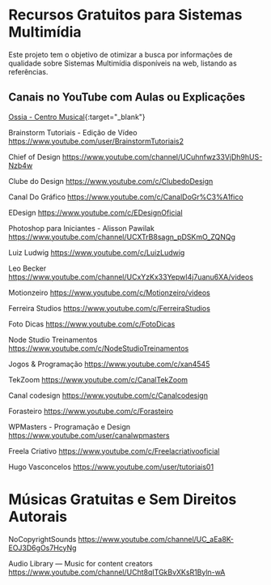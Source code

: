 # Recursos Gratuitos para Sistemas Multimídia
Este projeto tem o objetivo de otimizar a busca por informações de qualidade sobre Sistemas Multimídia disponíveis na web, listando as referências.

## Canais no YouTube com Aulas ou Explicações
[Ossia - Centro Musical](https://www.youtube.com/user/OssiaCentroMusical){:target="_blank"}

Brainstorm Tutoriais - Edição de Vídeo
https://www.youtube.com/user/BrainstormTutoriais2

Chief of Design
https://www.youtube.com/channel/UCuhnfwz33VjDh9hUS-Nzb4w

Clube do Design
https://www.youtube.com/c/ClubedoDesign

Canal Do Gráfico
https://www.youtube.com/c/CanalDoGr%C3%A1fico

EDesign
https://www.youtube.com/c/EDesignOficial

Photoshop para Iniciantes - Alisson Pawilak
https://www.youtube.com/channel/UCXTrB8sagn_pDSKmO_ZQNQg

Luiz Ludwig
https://www.youtube.com/c/LuizLudwig

Leo Becker
https://www.youtube.com/channel/UCxYzKx33YepwI4j7uanu6XA/videos

Motionzeiro
https://www.youtube.com/c/Motionzeiro/videos

Ferreira Studios
https://www.youtube.com/c/FerreiraStudios

Foto Dicas
https://www.youtube.com/c/FotoDicas

Node Studio Treinamentos
https://www.youtube.com/c/NodeStudioTreinamentos

Jogos & Programação
https://www.youtube.com/c/xan4545

TekZoom
https://www.youtube.com/c/CanalTekZoom

Canal codesign
https://www.youtube.com/c/Canalcodesign

Forasteiro
https://www.youtube.com/c/Forasteiro

WPMasters - Programação e Design
https://www.youtube.com/user/canalwpmasters

Freela Criativo
https://www.youtube.com/c/Freelacriativooficial

Hugo Vasconcelos
https://www.youtube.com/user/tutoriais01

# Músicas Gratuitas e Sem Direitos Autorais
NoCopyrightSounds
https://www.youtube.com/channel/UC_aEa8K-EOJ3D6gOs7HcyNg

Audio Library — Music for content creators
https://www.youtube.com/channel/UCht8qITGkBvXKsR1Byln-wA